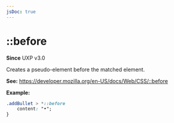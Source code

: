 ```yaml
---
jsDoc: true
---
```

# ::before

**Since** UXP v3.0

Creates a pseudo-element before the matched element. 

**See:** https://developer.mozilla.org/en-US/docs/Web/CSS/::before

**Example:**

```css
.addBullet > *::before 
    content: "•";
}
```